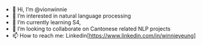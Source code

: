 - 👋 Hi, I’m @vionwinnie
- 👀 I’m interested in natural language processing
- 🌱 I’m currently learning S4, 
- 💞️ I’m looking to collaborate on Cantonese related NLP projects
- 📫 How to reach me: Linkedin[https://www.linkedin.com/in/winnieyeung]

<!---
vionwinnie/vionwinnie is a ✨ special ✨ repository because its `README.md` (this file) appears on your GitHub profile.
You can click the Preview link to take a look at your changes.
--->
